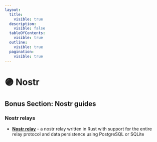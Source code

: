 ```yaml
---
layout:
  title:
    visible: true
  description:
    visible: false
  tableOfContents:
    visible: true
  outline:
    visible: true
  pagination:
    visible: true
---
```


# 🟣 Nostr

## Bonus Section: Nostr guides

### Nostr relays

* [**Nostr relay**](nostr-relay.md) - a nostr relay written in Rust with support for the entire relay protocol and data persistence using PostgreSQL or SQLite
